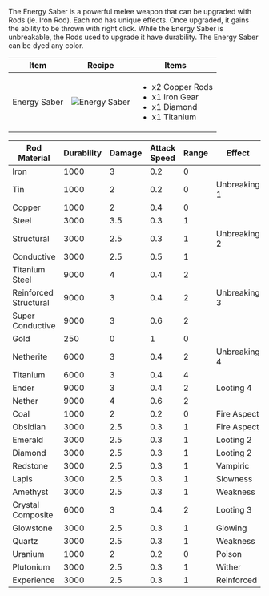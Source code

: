 The Energy Saber is a powerful melee weapon that can be upgraded with Rods (ie. Iron Rod). Each rod has unique effects. Once upgraded, it gains the ability to be thrown with right click. While the Energy Saber is unbreakable, the Rods used to upgrade it have durability. The Energy Saber can be dyed any color.

| Item | Recipe | Items |
|------|--------|-------|
| Energy Saber | ![Energy Saber](https://cdn.discordapp.com/attachments/739536694398812230/879565308141137961/energy_saber.png) | <ul><li>x2 Copper Rods</li><li>x1 Iron Gear</li><li>x1 Diamond</li><li>x1 Titanium</li></ul> |

| Rod Material | Durability | Damage | Attack Speed | Range | Effect |
|--------------|------------|--------|--------------|-------|--------|
Iron | 1000 | 3 | 0.2 | 0 |  
Tin | 1000 | 2 | 0.2 | 0 | Unbreaking 1
Copper | 1000 | 2 | 0.4 | 0 |  
Steel | 3000 | 3.5 | 0.3 | 1 |  
Structural | 3000 | 2.5 | 0.3 | 1 | Unbreaking 2
Conductive | 3000 | 2.5 | 0.5 | 1 |  
Titanium Steel | 9000 | 4 | 0.4 | 2 |  
Reinforced Structural | 9000 | 3 | 0.4 | 2 | Unbreaking 3
Super Conductive | 9000 | 3 | 0.6 | 2 |  
Gold | 250 | 0 | 1 | 0 |  
Netherite | 6000 | 3 | 0.4 | 2 | Unbreaking 4
Titanium | 6000 | 3 | 0.4 | 4 |  
Ender | 9000 | 3 | 0.4 | 2 | Looting 4
Nether | 9000 | 4 | 0.6 | 2 |  
Coal | 1000 | 2 | 0.2 | 0 | Fire Aspect
Obsidian | 3000 | 2.5 | 0.3 | 1 | Fire Aspect
Emerald | 3000 | 2.5 | 0.3 | 1 | Looting 2
Diamond | 3000 | 2.5 | 0.3 | 1 | Looting 2
Redstone | 3000 | 2.5 | 0.3 | 1 | Vampiric
Lapis | 3000 | 2.5 | 0.3 | 1 | Slowness
Amethyst | 3000 | 2.5 | 0.3 | 1 | Weakness
Crystal Composite | 6000 | 3 | 0.4 | 2 | Looting 3
Glowstone | 3000 | 2.5 | 0.3 | 1 | Glowing
Quartz | 3000 | 2.5 | 0.3 | 1 | Weakness
Uranium | 1000 | 2 | 0.2 | 0 | Poison
Plutonium | 3000 | 2.5 | 0.3 | 1 | Wither
Experience | 3000 | 2.5 | 0.3 | 1 | Reinforced